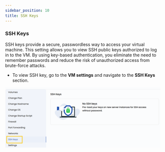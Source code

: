 ```yaml
---
sidebar_position: 10
title: SSH Keys
---
```


### **SSH Keys**

SSH keys provide a secure, passwordless way to access your virtual machine. This setting allows you to view SSH public keys authorized to log in to the VM. By using key-based authentication, you eliminate the need to remember passwords and reduce the risk of unauthorized access from brute-force attacks.

- To view SSH key, go to the **VM settings** and navigate to the **SSH Keys** section.

![alt text](../vmimages/vm-ssh.png)